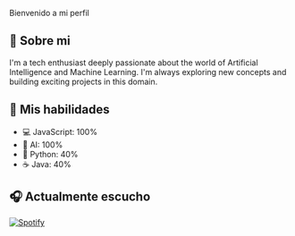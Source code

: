 Bienvenido a mi perfil

## 👋 Sobre mi
I'm a tech enthusiast deeply passionate about the world of Artificial Intelligence and Machine Learning. I'm always exploring new concepts and building exciting projects in this domain.

## 🚀 Mis habilidades
*   💻 JavaScript: 100%
*   🧠 AI: 100%
*   🐍 Python: 40%
*   ☕ Java: 40%


## 🎧 Actualmente escucho
[![Spotify](https://readme-spotify.vercel.app/api/now-playing?username=ytzumber)](https://open.spotify.com/user/ytzumber)
